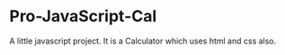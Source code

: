 # Pro-JavaScript-Cal

A little javascript project. It is a Calculator which uses html and css also.
